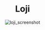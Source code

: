 <div align="center">

# **Loji**

![loji_screenshot](https://user-images.githubusercontent.com/13333629/220696255-76383c7b-5cf3-40de-8618-3058ec75e438.png)

</div>
